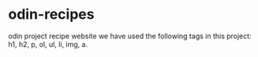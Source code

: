 # odin-recipes

odin project recipe website
we have used the following tags in this project: h1, h2, p, ol, ul, li, img, a.
